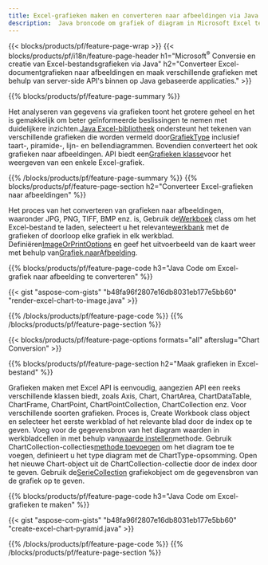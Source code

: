 ```yaml
---
title: Excel-grafieken maken en converteren naar afbeeldingen via Java
description:  Java broncode om grafiek of diagram in Microsoft Excel te tekenen en te converteren met behulp van Java Library.
---
```

{{< blocks/products/pf/feature-page-wrap >}}
{{< blocks/products/pf/i18n/feature-page-header h1="Microsoft<sup>&reg;</sup> Conversie en creatie van Excel-bestandsgrafieken via Java" h2="Converteer Excel-documentgrafieken naar afbeeldingen en maak verschillende grafieken met behulp van server-side API\'s binnen op Java gebaseerde applicaties." >}}


{{% blocks/products/pf/feature-page-summary %}}

 Het analyseren van gegevens via grafieken toont het grotere geheel en het is gemakkelijk om beter geïnformeerde beslissingen te nemen met duidelijkere inzichten.[Java Excel-bibliotheek](/cells/nl/java/) ondersteunt het tekenen van verschillende grafieken die worden vermeld door[GrafiekType](https://reference.aspose.com/cells/java/com.aspose.cells/ChartType) inclusief taart-, piramide-, lijn- en bellendiagrammen. Bovendien converteert het ook grafieken naar afbeeldingen. API biedt een[Grafieken klasse](https://reference.aspose.com/cells/java/com.aspose.cells/Chart)voor het weergeven van een enkele Excel-grafiek.

{{% /blocks/products/pf/feature-page-summary %}}
{{% blocks/products/pf/feature-page-section h2="Converteer Excel-grafieken naar afbeeldingen" %}}

 Het proces van het converteren van grafieken naar afbeeldingen, waaronder JPG, PNG, TIFF, BMP enz. is, Gebruik de[Werkboek](https://reference.aspose.com/java/cells/com.aspose.cells/workbook) class om het Excel-bestand te laden, selecteert u het relevante[werkbank](https://reference.aspose.com/cells/java/com.aspose.cells/worksheet) met de grafieken of doorloop elke grafiek in elk werkblad. Definiëren[ImageOrPrintOptions](https://reference.aspose.com/cells/java/com.aspose.cells/ImageOrPrintOptions) en geef het uitvoerbeeld van de kaart weer met behulp van[Grafiek.naarAfbeelding](https://reference.aspose.com/cells/java/com.aspose.cells/chart#toImage(java.io.OutputStream,%20com.aspose.cells.ImageOrPrintOptions)).


{{% blocks/products/pf/feature-page-code h3="Java Code om Excel-grafiek naar afbeelding te converteren" %}}

{{< gist "aspose-com-gists" "b48fa96f2807e16db8031eb177e5bb60" "render-excel-chart-to-image.java" >}}

{{% /blocks/products/pf/feature-page-code %}}
{{% /blocks/products/pf/feature-page-section %}}

{{< blocks/products/pf/feature-page-options formats="all" afterslug="Chart Conversion" >}}


{{% blocks/products/pf/feature-page-section h2="Maak grafieken in Excel-bestand" %}}

 Grafieken maken met Excel API is eenvoudig, aangezien API een reeks verschillende klassen biedt, zoals Axis, Chart, ChartArea, ChartDataTable, ChartFrame, ChartPoint, ChartPointCollection, ChartCollection enz. Voor verschillende soorten grafieken. Proces is, Create Workbook class object en selecteer het eerste werkblad of het relevante blad door de index op te geven. Voeg voor de gegevensbron van het diagram waarden in werkbladcellen in met behulp van[waarde instellen](https://reference.aspose.com/cells/java/com.aspose.cells/cell#Value)methode. Gebruik ChartCollection-collecties[methode toevoegen](https://reference.aspose.com/cells/java/com.aspose.cells/chartcollection#add(int,%20int,%20int,%20int,%20int) ) om het diagram toe te voegen, definieert u het type diagram met de ChartType-opsomming. Open het nieuwe Chart-object uit de ChartCollection-collectie door de index door te geven. Gebruik de[SerieCollection](https://reference.aspose.com/cells/java/com.aspose.cells/SeriesCollection) grafiekobject om de gegevensbron van de grafiek op te geven.

{{% blocks/products/pf/feature-page-code h3="Java Code om Excel-grafieken te maken" %}}

{{< gist "aspose-com-gists" "b48fa96f2807e16db8031eb177e5bb60" "create-excel-chart-pyramid.java" >}}

{{% /blocks/products/pf/feature-page-code %}}
{{% /blocks/products/pf/feature-page-section %}}
